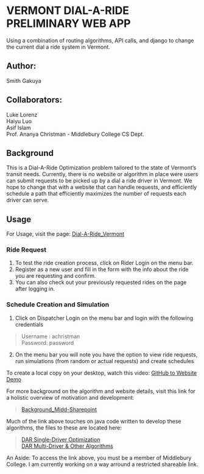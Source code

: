 # VERMONT DIAL-A-RIDE PRELIMINARY WEB APP

Using a combination of routing algorithms, API calls, and django to change the current dial a ride system in Vermont.

## Author: 
Smith Gakuya

## Collaborators:
Luke Lorenz   
Haiyu Luo   
Asif Islam   
Prof. Ananya Christman - Middlebury College CS Dept.    

  
## Background
This is a Dial-A-Ride Optimization problem tailored to the state of Vermont’s transit needs. Currently, there is no website or algorithm in place were users can submit requests to be picked up by a dial a ride driver in Vermont. We hope to change that with a website that can handle requests, and efficiently schedule a path that efficiently maximizes the number of requests each driver can serve.
  
## Usage
For Usage, visit the page: [Dial-A-Ride_Vermont](sgakuya.pythonanywhere.com) 

### Ride Request
1. To test the ride creation process, click on Rider Login on the menu bar.
2. Register as a new user and fill in the form with the info about the ride you are requesting and confirm.
3. You can also check out your previously requested rides on the page after logging in.

### Schedule Creation and Simulation
1. Click on Dispatcher Login on the menu bar and login with the following credentials
> Username : achristman       
> Password: password
2. On the menu bar you will note you have the option to view ride requests, run simulations (from random or actual requests) and create schedules


To create a local copy on your desktop, watch this video: [GitHub to Website Demo](https://youtu.be/xSqp2LjHDFg)

For more background on the algorithm and website details, visit this link for a holistic overview of motivation and development: 
> [Background_Midd-Sharepoint](https://middleburycollege-my.sharepoint.com/:w:/g/personal/llorenz_middlebury_edu/EaSkns-D_-VAr100pDSxGQUBfWzqhgjjsc0GV7KVXT_6TA?e=Veyvdy)   

Much of the link above touches on java code written to develop these algorithms, the files to these are located here:   
> [DAR Single-Driver Optimization](https://github.com/llorenz29/1D-Dial-A-Ride-Optimization)   
> [DAR Multi-Driver & Other Algorithms](https://github.com/Sgakuya/DAR_Algorithms)   
  
  
An Aside: To access the link above, you must be a member of Middlebury College. I am currently working on a way arround a restricted shareable link. 



